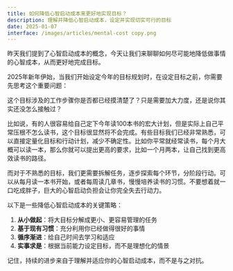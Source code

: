 ```yaml
---
title: 如何降低心智启动成本来更好地实现目标？
description: 理解并降低心智启动成本，设定并实现切实可行的目标
date: 2025-01-07
interface: /images/articles/mental-cost copy.png
---
```


昨天我们提到了心智启动成本的概念，今天让我们来聊聊如何尽可能地降低做事情的心智成本，从而更好地完成目标。

2025年新年伊始，当我们开始设定今年的目标规划时，在设定目标之前，你需要先思考这个重要问题：

这个目标涉及的工作步骤你是否都已经摸清楚了？只是需要加大力度，还是说你其实还没怎么接触过？

比如说，有的人很容易给自己定下今年读100本书的宏大计划，但是实际上自己平常压根不怎么读书，这个目标很显然将不会完成。有些目标我们已经非常熟悉，可以直接定量化目标和行动计划，减少不确定性。比如你平常就经常读书，每个月大概可以读一本，那么你就可以提出更高的要求，比如一个月两本，让自己找到更高效读书的路径。

而对于不熟悉的目标，我们更需要拆解任务，逐步探索每个环节，分阶段行动。可以从每月读一本书开始，或者每周读几章书，慢慢培养读书的习惯。不要想着就一口吃成胖子，巨大的心智启动负担会让你完全失去行动力。

以下是一些降低心智启动成本的关键策略：

1. **从小做起**：将大目标分解成更小、更容易管理的任务
2. **基于现有习惯**：充分利用你已经做得很好的事情
3. **循序渐进**：给自己时间去学习和适应
4. **实事求是**：根据当前能力设定目标，而不是理想化的情景

记住，持续的进步来自于理解并适应你的心智启动成本，而不是与之对抗。



 